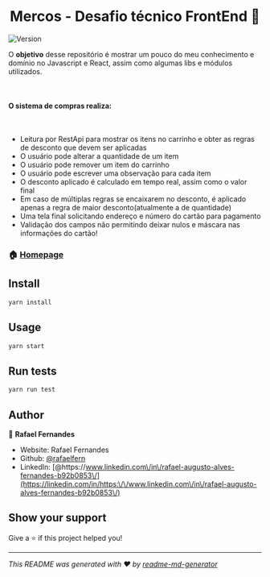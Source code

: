 <h1 align="center">Mercos - Desafio técnico FrontEnd 👋</h1>
<p>
  <img alt="Version" src="https://img.shields.io/badge/version-0.1.0-blue.svg?cacheSeconds=2592000" />
</p>

<p> O <b>objetivo</b> desse repositório é mostrar um pouco do meu conhecimento e domínio no Javascript e React, assim como algumas libs e módulos utilizados.<p><br/>
<p> <h4>O sistema de compras realiza:</h4></p> <br/>
<ul>
<li>Leitura por RestApi para mostrar os itens no carrinho e obter as regras de desconto que devem ser aplicadas</li>

<li>O usuário pode alterar a quantidade de um item</li>
<li>O usuário pode remover um item do carrinho</li>
<li>O usuário pode escrever uma observação para cada item</li>
<li>O desconto aplicado é calculado em tempo real, assim como o valor final</li>
<li>Em caso de múltiplas regras se encaixarem no desconto, é aplicado apenas a regra de maior desconto(atualmente a de quantidade)</li>
<li>Uma tela final solicitando endereço e número do cartão para pagamento</li>
<li>Validação dos campos não permitindo deixar nulos e máscara nas informações do cartão!</li>
</ul>

### 🏠 [Homepage](https://mercos-teste.web.app/)

## Install

```sh
yarn install
```

## Usage

```sh
yarn start
```

## Run tests

```sh
yarn run test
```

## Author

👤 **Rafael Fernandes**

* Website: Rafael Fernandes
* Github: [@rafaelfern](https://github.com/rafaelfern)
* LinkedIn: [@https:\/\/www.linkedin.com\/in\/rafael-augusto-alves-fernandes-b92b0853\/](https://linkedin.com/in/https:\/\/www.linkedin.com\/in\/rafael-augusto-alves-fernandes-b92b0853\/)

## Show your support

Give a ⭐️ if this project helped you!

***
_This README was generated with ❤️ by [readme-md-generator](https://github.com/kefranabg/readme-md-generator)_

